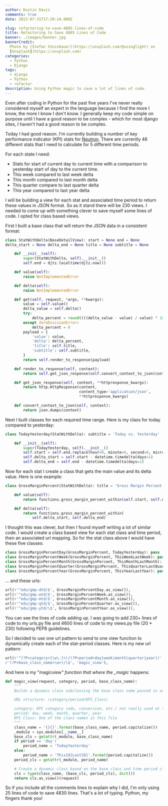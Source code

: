 ```yaml
---
author: Dustin Davis
comments: true
date: 2013-07-31T17:29:14.000Z

slug: refactoring-to-save-4805-lines-of-code
title: Refactoring to Save 4805 Lines of Code
banner: ./images/banner.jpg
bannerCredit:
  Photo by [Stefan Steinbauer](https://unsplash.com/@usinglight) on
  [Unsplash](https://unsplash.com)
categories:
  - Python
  - Django
tags:
  - django
  - Python
  - refactor
description: Using Python magic to save a lot of lines of code.
---
```


Even after coding in Python for the past five years I've never really considered
myself an expert in the language because I find the more I know, the more I know
I don't know. I generally keep my code simple on purpose until I have a good
reason to be complex - which for most django sites, I haven't had a good reason
to be complex.

Today I had good reason. I'm currently building a number of key performance
indicator (KPI) stats for [Neutron](http://www.neutroninteractive.com). There
are currently 46 different stats that I need to calculate for 5 different time
periods.

For each state I need:

- Stats for start of current day to current time with a comparison to yesterday
  start of day to the current time.
- This week compared to last week delta
- This month compared to last month delta
- This quarter compare to last quarter delta
- This year compared to last year delta

I will be building a view for each stat and associated time period to return
these values in JSON format. So as it stand there will be 230 views. I needed to
come up with something clever to save myself some lines of code. I opted for
class based views.

First I built a base class that will return the JSON data in a consistent
format:

```python
class StatWithDelta(BaseDetailView): start = None end = None
delta_start = None delta_end = None title = None subtitle = None

    def __init__(self):
        super(StatWithDelta, self).__init__()
        self.end = djtz.localtime(djtz.now())

    def value(self):
        raise NotImplementedError

    def delta(self):
        raise NotImplementedError

    def get(self, request, *args, **kwargs):
        value = self.value()
        delta_value = self.delta()
        try:
            delta_percent = round((((delta_value - value) / value) * 100), 2)
        except ZeroDivisionError:
            delta_percent = 0
        payload = {
            'value': value,
            'delta': delta_percent,
            'title': self.title,
            'subtitle': self.subtitle,
        }
        return self.render_to_response(payload)

    def render_to_response(self, context):
        return self.get_json_response(self.convert_context_to_json(context))

    def get_json_response(self, content, **httpresponse_kwargs):
        return http.HttpResponse(content,
                                 content_type='application/json',
                                 **httpresponse_kwargs)

    def convert_context_to_json(self, context):
        return json.dumps(context)
```

Next I built classes for each required time range. Here is my class for today
compared to yesterday:

```python
class TodayYesterday(StatWithDelta): subtitle = 'Today vs. Yesterday'

    def __init__(self):
        super(TodayYesterday, self).__init__()
        self.start = self.end.replace(hour=0, minute=0, second=0, microsecond=0)
        self.delta_start = self.start - datetime.timedelta(days=1)
        self.delta_end = self.end - datetime.timedelta(days=1)
```

Now for each stat I create a class that gets the main value and its delta value.
Here is one example:

```python
class GrossMarginPercent(StatWithDelta): title = 'Gross Margin Percent'

    def value(self):
        return functions.gross_margin_percent_within(self.start, self.end)

    def delta(self):
        return functions.gross_margin_percent_within(
            self.delta_start, self.delta_end)
```

I thought this was clever, but then I found myself writing a lot of similar
code. I would create a class based view for each stat class and time period,
then an associated url mapping. So for the stat class above I would have these
five classes:

```python
class GrossMarginPercentDay(GrossMarginPercent, TodayYesterday): pass
class GrossMarginPercentWeek(GrossMarginPercent, ThisWeekLastWeek): pass
class GrossMarginPercentMonth(GrossMarginPercent, ThisMonthLastMonth): pass
class GrossMarginPercentQuarter(GrossMarginPercent, ThisQuarterLastQuarter): pass
class GrossMarginPercentYear(GrossMarginPercent, ThisYearLastYear): pass
```

... and these urls:

```python
url(r'^edu/gmp-dtd/$', GrossMarginPercentDay.as_view()),
url(r'^edu/gmp-wtd/$', GrossMarginPercentWeek.as_view()),
url(r'^edu/gmp-mtd/$', GrossMarginPercentMonth.as_view()),
url(r'^edu/gmp-qtd/$', GrossMarginPercentQuarter.as_view()),
url(r'^edu/gmp-ytd/\$', GrossMarginPercentYear.as_view()),
```

You can see the lines of code adding up. I was going to add 230+ lines of code
to my urls.py file and 4600 lines of code to my views.py file (20 \* 230)
following PEP8 guidelines.

So I decided to use one url pattern to send to one view function to dynamically
create each of the stat-period classes. Here is my new url pattern:

```python
url(r'^(?P<category>[\w\-]+)/(?P<period>day|week|month|quarter|year)/'
r'(?P<base_class_name>\w+)/\$', 'magic_view'),
```

And here is my "magic*view" function that where the \_magic* happens:

```python
def magic_view(request, category, period, base_class_name):
    """
    Builds a dynamic class subclassing the base class name passed in and a time period class. It will return its as_view() method.

    URL structure: /category/period/KPI_Class/

    category: KPI category (edu, conversion, etc.) not really used at this point
    period: day, week, month, quarter, year
    KPI Class: One of the class names in this file
    """
    class_name = '{}{}'.format(base_class_name, period.capitalize())
    _module = sys.modules[__name__]
    base_cls = getattr(_module, base_class_name)
    if period == 'day':
        period_name = 'TodayYesterday'
    else:
        period_name = 'This{0}Last{0}'.format(period.capitalize())
    period_cls = getattr(_module, period_name)

    # Create a dynamic class based on the base class and time period class
    cls = type(class_name, (base_cls, period_cls), dict())
    return cls.as_view()(request)
```

So if you include all the comments lines to explain why I did, I'm only using 25
lines of code to save 4830 lines. That's a lot of typing. Python, my fingers
thank you!
